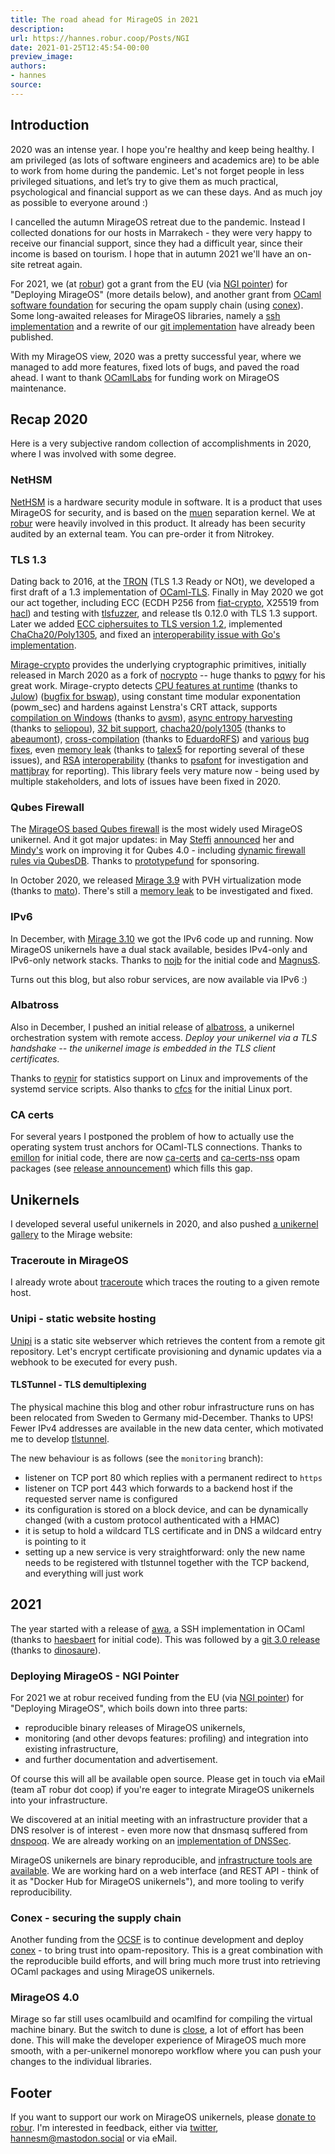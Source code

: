 ```yaml
---
title: The road ahead for MirageOS in 2021
description:
url: https://hannes.robur.coop/Posts/NGI
date: 2021-01-25T12:45:54-00:00
preview_image:
authors:
- hannes
source:
---
```


<h2>Introduction</h2>
<p>2020 was an intense year. I hope you're healthy and keep being healthy. I am privileged (as lots of software engineers and academics are) to be able to work from home during the pandemic. Let's not forget people in less privileged situations,  and let’s try to give them as much practical, psychological and financial support as we can these days. And as much joy as possible to everyone around :)</p>
<p>I cancelled the autumn MirageOS retreat due to the pandemic. Instead I collected donations for our hosts in Marrakech - they were very happy to receive our financial support, since they had a difficult year, since their income is based on tourism. I hope that in autumn 2021 we'll have an on-site retreat again.</p>
<p>For 2021, we (at <a href="https://robur.coop">robur</a>) got a grant from the EU (via <a href="https://pointer.ngi.eu">NGI pointer</a>) for "Deploying MirageOS" (more details below), and another grant from <a href="https://ocaml-sf.org">OCaml software foundation</a> for securing the opam supply chain (using <a href="https://github.com/hannesm/conex">conex</a>). Some long-awaited releases for MirageOS libraries, namely a <a href="https://discuss.ocaml.org/t/ann-first-release-of-awa-ssh">ssh implementation</a> and a rewrite of our <a href="https://discuss.ocaml.org/t/ann-release-of-ocaml-git-v3-0-duff-encore-decompress-etc/">git implementation</a> have already been published.</p>
<p>With my MirageOS view, 2020 was a pretty successful year, where we managed to add more features, fixed lots of bugs, and paved the road ahead. I want to thank <a href="https://ocamllabs.io/">OCamlLabs</a> for funding work on MirageOS maintenance.</p>
<h2>Recap 2020</h2>
<p>Here is a very subjective random collection of accomplishments in 2020, where I was involved with some degree.</p>
<h3>NetHSM</h3>
<p><a href="https://www.nitrokey.com/products/nethsm">NetHSM</a> is a hardware security module in software. It is a product that uses MirageOS for security, and is based on the <a href="https://muen.sk">muen</a> separation kernel. We at <a href="https://robur.coop">robur</a> were heavily involved in this product. It already has been security audited by an external team. You can pre-order it from Nitrokey.</p>
<h3>TLS 1.3</h3>
<p>Dating back to 2016, at the <a href="https://www.ndss-symposium.org/ndss2016/tron-workshop-programme/">TRON</a> (TLS 1.3 Ready or NOt), we developed a first draft of a 1.3 implementation of <a href="https://github.com/mirleft/ocaml-tls">OCaml-TLS</a>. Finally in May 2020 we got our act together, including ECC (ECDH P256 from <a href="https://github.com/mit-plv/fiat-crypto/">fiat-crypto</a>, X25519 from <a href="https://project-everest.github.io/">hacl</a>) and testing with <a href="https://github.com/tlsfuzzer/tlsfuzzer">tlsfuzzer</a>, and release tls 0.12.0 with TLS 1.3 support. Later we added <a href="https://github.com/mirleft/ocaml-tls/pull/414">ECC ciphersuites to TLS version 1.2</a>, implemented <a href="https://github.com/mirleft/ocaml-tls/pull/414">ChaCha20/Poly1305</a>, and fixed an <a href="https://github.com/mirleft/ocaml-tls/pull/424">interoperability issue with Go's implementation</a>.</p>
<p><a href="https://github.com/mirage/mirage-crypto">Mirage-crypto</a> provides the underlying cryptographic primitives, initially released in March 2020 as a fork of <a href="https://github.com/mirleft/ocaml-nocrypto">nocrypto</a> -- huge thanks to <a href="https://github.com/pqwy">pqwy</a> for his great work. Mirage-crypto detects <a href="https://github.com/mirage/mirage-crypto/pull/53">CPU features at runtime</a> (thanks to <a href="https://github.com/Julow">Julow</a>) (<a href="https://github.com/mirage/mirage-crypto/pull/96">bugfix for bswap</a>), using constant time modular exponentation (powm_sec) and hardens against Lenstra's CRT attack, supports <a href="https://github.com/mirage/mirage-crypto/pull/39">compilation on Windows</a> (thanks to <a href="https://github.com/avsm">avsm</a>), <a href="https://github.com/mirage/mirage-crypto/pull/90">async entropy harvesting</a> (thanks to <a href="https://github.com/seliopou">seliopou</a>), <a href="https://github.com/mirage/mirage-crypto/pull/65">32 bit support</a>, <a href="https://github.com/mirage/mirage-crypto/pull/72">chacha20/poly1305</a> (thanks to <a href="https://github.com/abeaumont">abeaumont</a>), <a href="https://github.com/mirage/mirage-crypto/pull/84">cross-compilation</a> (thanks to <a href="https://github.com/EduardoRFS">EduardoRFS</a>) and <a href="https://github.com/mirage/mirage-crypto/pull/78">various</a> <a href="https://github.com/mirage/mirage-crypto/pull/81">bug</a> <a href="https://github.com/mirage/mirage-crypto/pull/83">fixes</a>, even <a href="https://github.com/mirage/mirage-crypto/pull/95">memory leak</a> (thanks to <a href="https://github.com/talex5">talex5</a> for reporting several of these issues), and <a href="https://github.com/mirage/mirage-crypto/pull/99">RSA</a> <a href="https://github.com/mirage/mirage-crypto/pull/100">interoperability</a> (thanks to <a href="https://github.com/psafont">psafont</a> for investigation and <a href="https://github.com/mattjbray">mattjbray</a> for reporting). This library feels very mature now - being used by multiple stakeholders, and lots of issues have been fixed in 2020.</p>
<h3>Qubes Firewall</h3>
<p>The <a href="https://github.com/mirage/qubes-mirage-firewall/">MirageOS based Qubes firewall</a> is the most widely used MirageOS unikernel. And it got major updates: in May <a href="https://github.com/linse">Steffi</a> <a href="https://groups.google.com/g/qubes-users/c/Xzplmkjwa5Y">announced</a> her and <a href="https://github.com/yomimono">Mindy's</a> work on improving it for Qubes 4.0 - including <a href="https://www.qubes-os.org/doc/vm-interface/#firewall-rules-in-4x">dynamic firewall rules via QubesDB</a>. Thanks to <a href="https://prototypefund.de/project/portable-firewall-fuer-qubesos/">prototypefund</a> for sponsoring.</p>
<p>In October 2020, we released <a href="https://mirage.io/blog/announcing-mirage-39-release">Mirage 3.9</a> with PVH virtualization mode (thanks to <a href="https://github.com/mato">mato</a>). There's still a <a href="https://github.com/mirage/qubes-mirage-firewall/issues/120">memory leak</a> to be investigated and fixed.</p>
<h3>IPv6</h3>
<p>In December, with <a href="https://mirage.io/blog/announcing-mirage-310-release">Mirage 3.10</a> we got the IPv6 code up and running. Now MirageOS unikernels have a dual stack available, besides IPv4-only and IPv6-only network stacks. Thanks to <a href="https://github.com/nojb">nojb</a> for the initial code and <a href="https://github.com/MagnusS">MagnusS</a>.</p>
<p>Turns out this blog, but also robur services, are now available via IPv6 :)</p>
<h3>Albatross</h3>
<p>Also in December, I pushed an initial release of <a href="https://github.com/roburio/albatross">albatross</a>, a unikernel orchestration system with remote access. <em>Deploy your unikernel via a TLS handshake -- the unikernel image is embedded in the TLS client certificates.</em></p>
<p>Thanks to <a href="https://github.com/reynir">reynir</a> for statistics support on Linux and improvements of the systemd service scripts. Also thanks to <a href="https://github.com/cfcs">cfcs</a> for the initial Linux port.</p>
<h3>CA certs</h3>
<p>For several years I postponed the problem of how to actually use the operating system trust anchors for OCaml-TLS connections. Thanks to <a href="https://github.com/emillon">emillon</a> for initial code, there are now <a href="https://github.com/mirage/ca-certs">ca-certs</a> and <a href="https://github.com/mirage/ca-certs-nss">ca-certs-nss</a> opam packages (see <a href="https://discuss.ocaml.org/t/ann-ca-certs-and-ca-certs-nss">release announcement</a>) which fills this gap.</p>
<h2>Unikernels</h2>
<p>I developed several useful unikernels in 2020, and also pushed <a href="https://mirage.io/wiki/gallery">a unikernel gallery</a> to the Mirage website:</p>
<h3>Traceroute in MirageOS</h3>
<p>I already wrote about <a href="https://hannes.robur.coop/Posts/Traceroute">traceroute</a> which traces the routing to a given remote host.</p>
<h3>Unipi - static website hosting</h3>
<p><a href="https://github.com/roburio/unipi">Unipi</a> is a static site webserver which retrieves the content from a remote git repository. Let's encrypt certificate provisioning and dynamic updates via a webhook to be executed for every push.</p>
<h4>TLSTunnel - TLS demultiplexing</h4>
<p>The physical machine this blog and other robur infrastructure runs on has been relocated from Sweden to Germany mid-December. Thanks to UPS! Fewer IPv4 addresses are available in the new data center, which motivated me to develop <a href="https://github.com/roburio/tlstunnel">tlstunnel</a>.</p>
<p>The new behaviour is as follows (see the <code>monitoring</code> branch):</p>
<ul>
<li>listener on TCP port 80 which replies with a permanent redirect to <code>https</code>
</li>
<li>listener on TCP port 443 which forwards to a backend host if the requested server name is configured
</li>
<li>its configuration is stored on a block device, and can be dynamically changed (with a custom protocol authenticated with a HMAC)
</li>
<li>it is setup to hold a wildcard TLS certificate and in DNS a wildcard entry is pointing to it
</li>
<li>setting up a new service is very straightforward: only the new name needs to be registered with tlstunnel together with the TCP backend, and everything will just work
</li>
</ul>
<h2>2021</h2>
<p>The year started with a release of <a href="https://discuss.ocaml.org/t/ann-first-release-of-awa-ssh">awa</a>, a SSH implementation in OCaml (thanks to <a href="https://github.com/haesbaert">haesbaert</a> for initial code). This was followed by a <a href="https://discuss.ocaml.org/t/ann-release-of-ocaml-git-v3-0-duff-encore-decompress-etc/">git 3.0 release</a> (thanks to <a href="https://github.com/dinosaure">dinosaure</a>).</p>
<h3>Deploying MirageOS - NGI Pointer</h3>
<p>For 2021 we at robur received funding from the EU (via <a href="https://pointer.ngi.eu/">NGI pointer</a>) for "Deploying MirageOS", which boils down into three parts:</p>
<ul>
<li>reproducible binary releases of MirageOS unikernels,
</li>
<li>monitoring (and other devops features: profiling) and integration into existing infrastructure,
</li>
<li>and further documentation and advertisement.
</li>
</ul>
<p>Of course this will all be available open source. Please get in touch via eMail (team aT robur dot coop) if you're eager to integrate MirageOS unikernels into your infrastructure.</p>
<p>We discovered at an initial meeting with an infrastructure provider that a DNS resolver is of interest - even more now that dnsmasq suffered from <a href="https://www.jsof-tech.com/wp-content/uploads/2021/01/DNSpooq_Technical-Whitepaper.pdf">dnspooq</a>. We are already working on an <a href="https://github.com/mirage/ocaml-dns/pull/251">implementation of DNSSec</a>.</p>
<p>MirageOS unikernels are binary reproducible, and <a href="https://github.com/rjbou/orb/pull/1">infrastructure tools are available</a>. We are working hard on a web interface (and REST API - think of it as "Docker Hub for MirageOS unikernels"), and more tooling to verify reproducibility.</p>
<h3>Conex - securing the supply chain</h3>
<p>Another funding from the <a href="http://ocaml-sf.org/">OCSF</a> is to continue development and deploy <a href="https://github.com/hannesm/conex">conex</a> - to bring trust into opam-repository. This is a great combination with the reproducible build efforts, and will bring much more trust into retrieving OCaml packages and using MirageOS unikernels.</p>
<h3>MirageOS 4.0</h3>
<p>Mirage so far still uses ocamlbuild and ocamlfind for compiling the virtual machine binary. But the switch to dune is <a href="https://github.com/mirage/mirage/issues/1195">close</a>, a lot of effort has been done. This will make the developer experience of MirageOS much more smooth, with a per-unikernel monorepo workflow where you can push your changes to the individual libraries.</p>
<h2>Footer</h2>
<p>If you want to support our work on MirageOS unikernels, please <a href="https://robur.coop/Donate">donate to robur</a>. I'm interested in feedback, either via <a href="https://twitter.com/h4nnes">twitter</a>, <a href="https://mastodon.social/@hannesm">hannesm@mastodon.social</a> or via eMail.</p>

